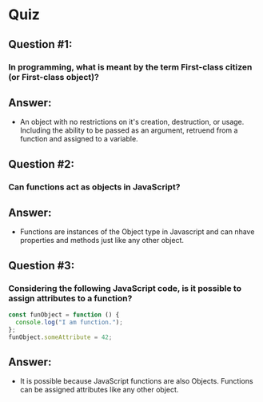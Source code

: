 # Quiz

## Question #1:

### In programming, what is meant by the term First-class citizen (or First-class object)?

## Answer:

- An object with no restrictions on it's creation, destruction, or usage. Including the ability to be passed as an argument, retruend from a function and assigned to a variable.

## Question #2:

### Can functions act as objects in JavaScript?

## Answer:

- Functions are instances of the Object type in Javascript and can nhave properties and methods just like any other object.

## Question #3:

### Considering the following JavaScript code, is it possible to assign attributes to a function?

```javascript
const funObject = function () {
  console.log("I am function.");
};
funObject.someAttribute = 42;
```

## Answer:

- It is possible because JavaScript functions are also Objects. Functions can be assigned attributes like any other object.
